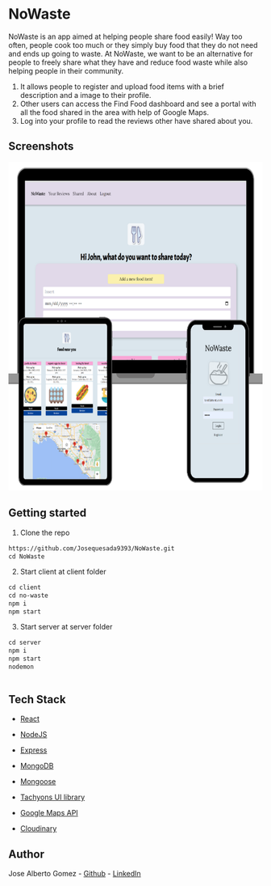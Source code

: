 # NoWaste

NoWaste is an app aimed at helping people share food easily! Way too often, people cook too much or they simply buy food that they do not need and ends up going to waste. At NoWaste, we want to be an alternative for people to freely share what they have and reduce food waste while also helping people in their community.


1. It allows people to register and upload food items with a brief description and a image to their profile.
2. Other users can access the Find Food dashboard and see a portal with all the food shared in the area with help of Google Maps.
3. Log into your profile to read the reviews other have shared about you.

## Screenshots

<p align="center">
<img src="Images/noWaste.png" width="650" height="650"/>


</p>


## Getting started

1. Clone the repo
```
https://github.com/Josequesada9393/NoWaste.git
cd NoWaste
```

2. Start client at client folder
```
cd client
cd no-waste
npm i
npm start
```
3. Start server at server folder

```
cd server
npm i
npm start
nodemon


```
## Tech Stack
* [React](https://reactjs.org/)
* [NodeJS](https://nodejs.org/en/)
* [Express](https://expressjs.com/)
* [MongoDB](https://www.mongodb.com/)
* [Mongoose](https://mongoosejs.com/docs/)

* [Tachyons UI library](https://tachyons.io/)
* [Google Maps API](https://developers.google.com/maps?hl=en-419)
* [Cloudinary](https://cloudinary.com/users/register_free#gsc.tab=0)


## Author
Jose Alberto Gomez - [Github](https://github.com/Josequesada9393) - [LinkedIn](https://www.linkedin.com/in/jose-alberto-gomez/)
